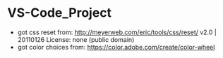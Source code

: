 # VS-Code_Project

- got css reset from: http://meyerweb.com/eric/tools/css/reset/ 
   v2.0 | 20110126
   License: none (public domain)
- got color choices from: https://color.adobe.com/create/color-wheel


